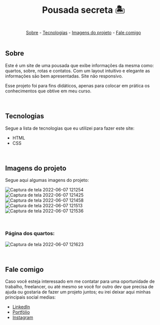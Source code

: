 <h1 align="center">Pousada secreta 🏝</h1>

<br>

<div align="center">
  <a href="#sobre">Sobre</a> -
  <a href="#tecnologias">Tecnologias</a> -
  <a href="#imagens-do-projeto">Imagens do projeto</a> -
  <a href="#fale-comigo">Fale comigo</a>
</div>

<br>

## Sobre

<p>Este é um site de uma pousada que exibe informações da mesma como: quartos, sobre, rotas e contatos. Com um layout intuitivo e elegante as informações são bem apresentadas. Site não responsivo.</p>

<p>Esse projeto foi para fins didáticos, apenas para colocar em prática os conhecimentos que obtive em meu curso.</p>

<br>

## Tecnologias

<p>Segue a lista de tecnologias que eu utilizei para fazer este site:</p>

<ul>
  <li>HTML</li>
  <li>CSS</li>
</ul>

<br>

## Imagens do projeto

<p>Segue aqui algumas imagens do projeto:</p>

![Captura de tela 2022-06-07 121254](https://user-images.githubusercontent.com/75648386/172417391-0024e678-34d4-4e11-8660-7867706c01c7.png)
![Captura de tela 2022-06-07 121425](https://user-images.githubusercontent.com/75648386/172417426-2714927f-1fa7-48d8-a5c0-48a4d1b4c431.png)
![Captura de tela 2022-06-07 121458](https://user-images.githubusercontent.com/75648386/172417435-054bd9cb-8ee8-4203-baff-86f8e06d18a9.png)
![Captura de tela 2022-06-07 121513](https://user-images.githubusercontent.com/75648386/172417440-ba7b7f7c-881b-45f7-909b-05314b2e5507.png)
![Captura de tela 2022-06-07 121536](https://user-images.githubusercontent.com/75648386/172417444-0138690c-5fb9-4fdf-83b7-1a67123b8451.png)

<br>

### Página dos quartos:

![Captura de tela 2022-06-07 121623](https://user-images.githubusercontent.com/75648386/172417606-4920c05b-8e68-4e85-9f2e-691f7dd632f6.png)

<br>

## Fale comigo

<p>Caso você esteja interessado em me contatar para uma oportunidade de trabalho, freelancer, ou até mesmo se você for outro dev que precisa de ajuda ou gostaria de fazer
  um projeto juntos; eu irei deixar aqui minhas principais social medias:
</p>

<ul>
  <li><a href="https://www.linkedin.com/in/luiz-henrique-dev-frontend/" target="_blank">LinkedIn</a></li>
  <li><a href="https://portfolio-luizmeraki.vercel.app/" target="_blank">Portfólio</a></li>
  <li><a href="https://www.instagram.com/luizmeraki/" target="_blank">Instagram</a></li>
</ul>
